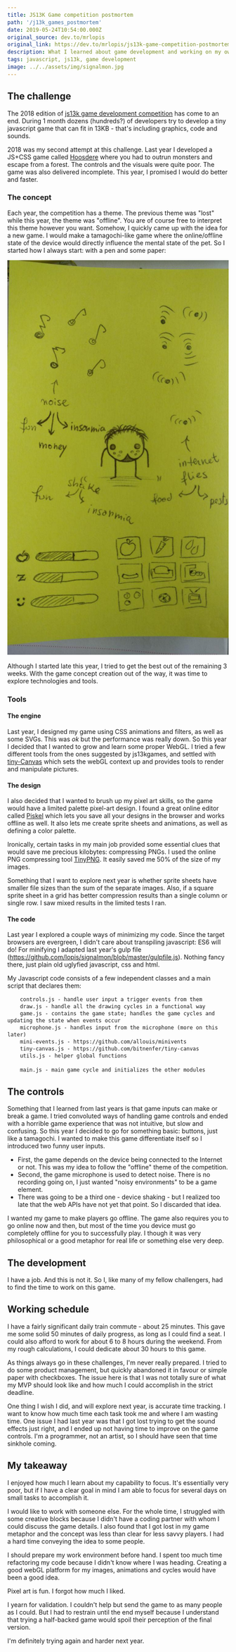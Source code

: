```yaml
---
title: JS13K Game competition postmortem
path: '/j13k_games_postmortem'
date: 2019-05-24T10:54:00.000Z
original_source: dev.to/mrlopis
original_link: https://dev.to/mrlopis/js13k-game-competition-postmortem-2j1p
description: What I learned about game development and working on my own
tags: javascript, js13k, game development
image: ../../assets/img/signalmon.jpg
---
```


## The challenge

The 2018 edition of [js13k game development competition](http://js13kgames.com/) has come to an end. During 1 month dozens (hundreds?) of developers try to develop a tiny javascript game that can fit in 13KB - that's including graphics, code and sounds.

2018 was my second attempt at this challenge. Last year I developed a JS+CSS game called [Hoosdere](http://js13kgames.com/entries/hoosdere) where you had to outrun monsters and escape from a forest. The controls and the visuals were quite poor. The game was also delivered incomplete. This year, I promised I would do better and faster.

### The concept

Each year, the competition has a theme. The previous theme was "lost" while this year, the theme was "offline". You are of course free to interpret this theme however you want. Somehow, I quickly came up with the idea for a new game. I would make a tamagochi-like game where the online/offline state of the device would directly influence the mental state of the pet. So I started how I always start: with a pen and some paper:

![Initial mockup of the game](../../assets/img/signalmon_mockup.jpg)

Although I started late this year, I tried to get the best out of the remaining 3 weeks. With the game concept creation out of the way, it was time to explore technologies and tools.

### Tools

#### The engine

Last year, I designed my game using CSS animations and filters, as well as some SVGs. This was _ok_ but the performance was really down. So this year I decided that I wanted to grow and learn some proper WebGL. I tried a few different tools from the ones suggested by js13kgames, and settled with [tiny-Canvas](https://github.com/bitnenfer/tiny-canvas) which sets the webGL context up and provides tools to render and manipulate pictures.

#### The design

<INSERT PISKEL SCREENSHOT HERE>

I also decided that I wanted to brush up my pixel art skills, so the game would have a limited palette pixel-art design. I found a great online editor called [Piskel](https://www.piskelapp.com/) which lets you save all your designs in the browser and works offline as well. It also lets me create sprite sheets and animations, as well as defining a color palette.

Ironically, certain tasks in my main job provided some essential clues that would save me precious kilobytes: compressing PNGs. I used the online PNG compressing tool [TinyPNG](https://tinypng.com/). It easily saved me 50% of the size of my images.

Something that I want to explore next year is whether sprite sheets have smaller file sizes than the sum of the separate images. Also, if a square sprite sheet in a grid has better compression results than a single column or single row. I saw mixed results in the limited tests I ran.

#### The code

Last year I explored a couple ways of minimizing my code. Since the target browsers are evergreen, I didn't care about transpiling javascript: ES6 will do! For minifying I adapted last year's gulp file (https://github.com/lopis/signalmon/blob/master/gulpfile.js). Nothing fancy there, just plain old uglyfied javascript, css and html.

My Javascript code consists of a few independent classes and a main script that declares them:

```
    controls.js - handle user input a trigger events from them
    draw.js - handle all the drawing cycles in a functional way
    game.js - contains the game state; handles the game cycles and updating the state when events occur
    microphone.js - handles input from the microphone (more on this later)
    mini-events.js - https://github.com/allouis/minivents
    tiny-canvas.js - https://github.com/bitnenfer/tiny-canvas
    utils.js - helper global functions

    main.js - main game cycle and initializes the other modules
```

## The controls

<INSERT BUTTONS SCREENSHOT HERE>

Something that I learned from last years is that game inputs can make or break a game. I tried convoluted ways of handling game controls and ended with a horrible game experience that was not intuitive, but slow and confusing. So this year I decided to go for something basic: buttons, just like a tamagochi. I wanted to make this game differentiate itself so I introduced two funny user inputs.

 * First, the game depends on the device being connected to the Internet or not. This was my idea to follow the "offline" theme of the competition.
 * Second, the game microphone is used to detect noise. There is no recording going on, I just wanted "noisy environments" to be a game element.
 * There was going to be a third one - device shaking - but I realized too late that the web APIs have not yet that point. So I discarded that idea.

I wanted my game to make players go offline. The game also requires you to go online now and then, but most of the time you device must go completely offline for you to successfully play. I though it was very philosophical or a good metaphor for real life or something else very deep.

## The development

I have a job. And this is not it. So I, like many of my fellow challengers, had to find the time to work on this game. 

## Working schedule

I have a fairly significant daily train commute - about 25 minutes. This gave me some solid 50 minutes of daily progress, as long as I could find a seat. I could also afford to work for about 6 to 8 hours during the weekend. From my rough calculations, I could dedicate about 30 hours to this game.

As things always go in these challenges, I'm never really prepared. I tried to do some product management, but quickly abandoned it in favour or simple paper with checkboxes. The issue here is that I was not totally sure of what my MVP should look like and how much I could accomplish in the strict deadline.

One thing I wish I did, and will explore next year, is accurate time tracking. I want to know how much time each task took me and where I am wasting time. One issue I had last year was that I got lost trying to get the sound effects just right, and I ended up not having time to improve on the game controls. I'm a programmer, not an artist, so I should have seen that time sinkhole coming.

## My takeaway

I enjoyed how much I learn about my capability to focus. It's essentially very poor, but if I have a clear goal in mind I am able to focus for several days on small tasks to accomplish it.

I would like to work with someone else. For the whole time, I struggled with some creative blocks because I didn't have a coding partner with whom I could discuss the game details. I also found that I got lost in my game metaphor and the concept was less than clear for less savvy players. I had a hard time conveying the idea to some people.

I should prepare my work environment before hand. I spent too much time refactoring my code because I didn't know where I was heading. Creating a good webGL platform for my images, animations and cycles would have been a good idea.

Pixel art is fun. I forgot how much I liked.

I yearn for validation. I couldn't help but send the game to as many people as I could. But I had to restrain until the end myself because I understand that trying a half-backed game would spoil their perception of the final version.

I'm definitely trying again and harder next year.